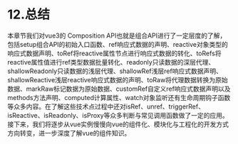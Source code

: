 # 12.总结

本章节我们对vue3的 Composition API也就是组合API进行了一定层度的了解，包括setup组合API的初始入口函数、ref响应式数据的声明、reactive对象类型的响应式数据声明、toRef将reactive属性节点进行响应式数据的转化、toRefs将reactive属性值进行ref类型数据批量转化、readonly只读数据的深层代理、shallowReadonly只读数据的浅层代理、shallowRef浅层ref响应式数据声明、shallowReactive浅层reactive响应式数据的声明、toRaw将代理数据转换为原始数据、markRaw标记数据为原始数据、customRef自定义ref响应式数据声明以及methods方法声明、computed计算属性、watch对象监听还有生命周期钩子函数等众多内容。在了解这些技术点过程中还对isRef、unref、triggerRef、isReactive、isReadonly、isProxy等众多判断与常见调用函数做了一定的应用。接下来，我们将逐步从vue实例慢慢向vue的组件化、模块化与工程化的开发方式方向转变，进一步深度了解vue的组件知识。
